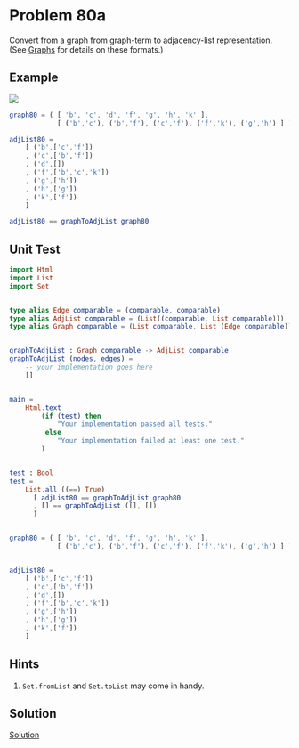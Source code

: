# Problem 80a

Convert from a graph from graph-term to adjacency-list representation. (See [Graphs](../graphs.md) for details on these formats.)

## Example
![](../i/graph1.gif)

```elm
graph80 = ( [ 'b', 'c', 'd', 'f', 'g', 'h', 'k' ],
            [ ('b','c'), ('b','f'), ('c','f'), ('f','k'), ('g','h') ] )

adjList80 = 
    [ ('b',['c','f'])
    , ('c',['b','f']) 
    , ('d',[])
    , ('f',['b','c','k']) 
    , ('g',['h'])
    , ('h',['g'])
    , ('k',['f'])
    ]

adjList80 == graphToAdjList graph80

```
## Unit Test
```elm
import Html
import List
import Set


type alias Edge comparable = (comparable, comparable)
type alias AdjList comparable = (List((comparable, List comparable)))
type alias Graph comparable = (List comparable, List (Edge comparable))


graphToAdjList : Graph comparable -> AdjList comparable
graphToAdjList (nodes, edges) = 
    -- your implementation goes here
    []


main =
    Html.text
        (if (test) then
            "Your implementation passed all tests."
         else
            "Your implementation failed at least one test."
        )


test : Bool
test =
    List.all ((==) True)
      [ adjList80 == graphToAdjList graph80
      , [] == graphToAdjList ([], [])
      ]


graph80 = ( [ 'b', 'c', 'd', 'f', 'g', 'h', 'k' ],
            [ ('b','c'), ('b','f'), ('c','f'), ('f','k'), ('g','h') ] )


adjList80 = 
    [ ('b',['c','f'])
    , ('c',['b','f']) 
    , ('d',[])
    , ('f',['b','c','k']) 
    , ('g',['h'])
    , ('h',['g'])
    , ('k',['f'])
    ]

```

## Hints
1. ```Set.fromList``` and ```Set.toList``` may come in handy. 


## Solution
[Solution](../s/s80a.md)